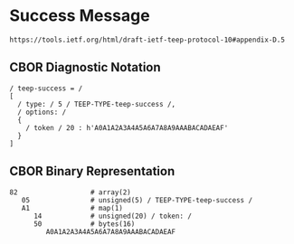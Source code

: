 <!--
 Copyright (c) 2020 SECOM CO., LTD. All Rights reserved.

 SPDX-License-Identifier: BSD-2-Clause
-->

# Success Message
    https://tools.ietf.org/html/draft-ietf-teep-protocol-10#appendix-D.5

## CBOR Diagnostic Notation
~~~~cbor-diag
/ teep-success = /
[
  / type: / 5 / TEEP-TYPE-teep-success /,
  / options: /
  {
    / token / 20 : h'A0A1A2A3A4A5A6A7A8A9AAABACADAEAF'
  }
]
~~~~


## CBOR Binary Representation
~~~~
82                  # array(2)
   05               # unsigned(5) / TEEP-TYPE-teep-success /
   A1               # map(1)
      14            # unsigned(20) / token: /
      50            # bytes(16)
         A0A1A2A3A4A5A6A7A8A9AAABACADAEAF
~~~~

